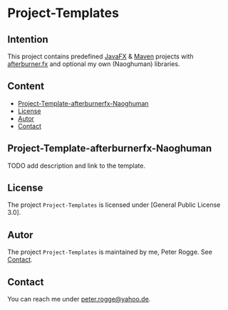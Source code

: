 Project-Templates
===



Intention
---
This project contains predefined [JavaFX] &amp; [Maven] projects with [afterburner.fx] and optional my own (Naoghuman) libraries.



Content
---
* [Project-Template-afterburnerfx-Naoghuman](#PrTeafNa)
* [License](#License)
* [Autor](#Autor)
* [Contact](#Contact)



Project-Template-afterburnerfx-Naoghuman<a name="PrTeafNa" />
---

TODO add description and link to the template.



License<a name="License" />
---

The project `Project-Templates` is licensed under [General Public License 3.0].



Autor<a name="Autor" />
---

The project `Project-Templates` is maintained by me, Peter Rogge. See [Contact](#Contact).



Contact<a name="Contact" />
---

You can reach me under <peter.rogge@yahoo.de>.



[//]: # (Links)
[afterburner.fx]:https://github.com/AdamBien/afterburner.fx
[JavaFX]:http://docs.oracle.com/javase/8/javase-clienttechnologies.htm
[Maven]:http://maven.apache.org/
